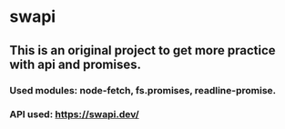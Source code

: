 # swapi

## This is an original project to get more practice with api and promises.
### Used modules: node-fetch, fs.promises, readline-promise.
### API used: https://swapi.dev/
